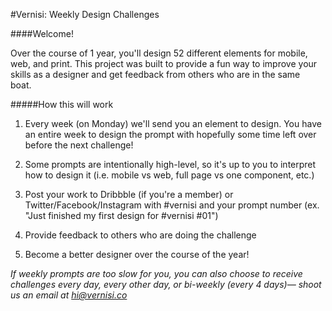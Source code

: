 #Vernisi: Weekly Design Challenges

####Welcome!

Over the course of 1 year, you'll design 52 different elements for mobile, web, and print. This project was built to provide a fun way to improve your skills as a designer and get feedback from others who are in the same boat. 

#####How this will work

1. Every week (on Monday) we'll send you an element to design. You have an entire week to design the prompt with hopefully some time left over before the next challenge!

2. Some prompts are intentionally high-level, so it's up to you to interpret how to design it (i.e. mobile vs web, full page vs one component, etc.)

3. Post your work to Dribbble (if you're a member) or Twitter/Facebook/Instagram with #vernisi and your prompt number (ex. "Just finished my first design for #vernisi #01")

4. Provide feedback to others who are doing the challenge

5. Become a better designer over the course of the year! 

*If weekly prompts are too slow for you, you can also choose to receive challenges every day, every other day, or bi-weekly (every 4 days)— shoot us an email at hi@vernisi.co*

